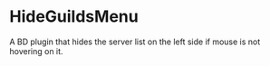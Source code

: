 # HideGuildsMenu
A BD plugin that hides the server list on the left side if mouse is not hovering on it.
